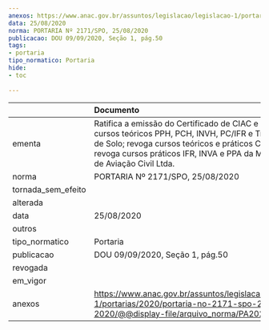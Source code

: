 ```yaml
---
anexos: https://www.anac.gov.br/assuntos/legislacao/legislacao-1/portarias/2020/portaria-no-2171-spo-25-08-2020/@@display-file/arquivo_norma/PA2020-2071.pdf
data: 25/08/2020
norma: PORTARIA Nº 2171/SPO, 25/08/2020
publicacao: DOU 09/09/2020, Seção 1, pág.50
tags:
- portaria
tipo_normatico: Portaria
hide: 
- toc 
 
---
```


|                    | Documento                                                                                                                                                                                                                                        |
|:-------------------|:-------------------------------------------------------------------------------------------------------------------------------------------------------------------------------------------------------------------------------------------------|
| ementa             | Ratifica a emissão do Certificado de CIAC e revoga os cursos teóricos PPH, PCH, INVH, PC/IFR e Treinamentos de Solo; revoga cursos teóricos e práticos CMS e MMA; revoga cursos práticos IFR, INVA e PPA da Master Escola de Aviação Civil Ltda. |
| norma              | PORTARIA Nº 2171/SPO, 25/08/2020                                                                                                                                                                                                                 |
| tornada_sem_efeito |                                                                                                                                                                                                                                                  |
| alterada           |                                                                                                                                                                                                                                                  |
| data               | 25/08/2020                                                                                                                                                                                                                                       |
| outros             |                                                                                                                                                                                                                                                  |
| tipo_normatico     | Portaria                                                                                                                                                                                                                                         |
| publicacao         | DOU 09/09/2020, Seção 1, pág.50                                                                                                                                                                                                                  |
| revogada           |                                                                                                                                                                                                                                                  |
| em_vigor           |                                                                                                                                                                                                                                                  |
| anexos             | https://www.anac.gov.br/assuntos/legislacao/legislacao-1/portarias/2020/portaria-no-2171-spo-25-08-2020/@@display-file/arquivo_norma/PA2020-2071.pdf                                                                                             |